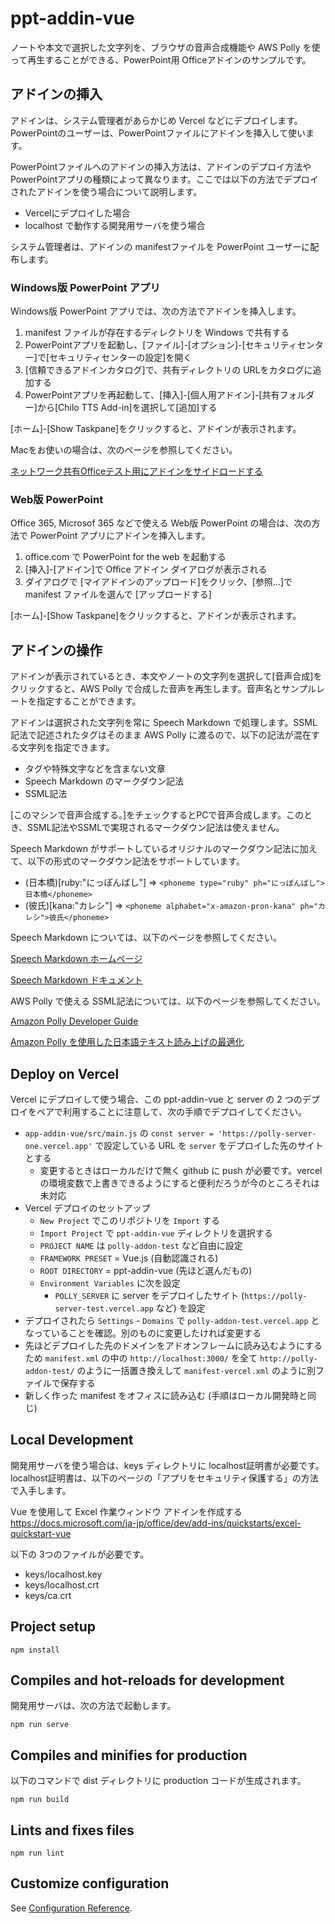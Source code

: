 # ppt-addin-vue

ノートや本文で選択した文字列を、ブラウザの音声合成機能や AWS Polly を使って再生することができる、PowerPoint用 Officeアドインのサンプルです。

## アドインの挿入

アドインは、システム管理者があらかじめ Vercel などにデプロイします。PowerPointのユーザーは、PowerPointファイルにアドインを挿入して使います。

PowerPointファイルへのアドインの挿入方法は、アドインのデプロイ方法や PowerPointアプリの種類によって異なります。ここでは以下の方法でデプロイされたアドインを使う場合について説明します。

- Vercelにデプロイした場合
- localhost で動作する開発用サーバを使う場合

システム管理者は、アドインの manifestファイルを PowerPoint ユーザーに配布します。

### Windows版 PowerPoint アプリ

Windows版 PowerPoint アプリでは、次の方法でアドインを挿入します。

1. manifest ファイルが存在するディレクトリを Windows で共有する
2. PowerPointアプリを起動し、[ファイル]-[オプション]-[セキュリティセンター]で[セキュリティセンターの設定]を開く
3. [信頼できるアドインカタログ]で、共有ディレクトリの URLをカタログに追加する
4. PowerPointアプリを再起動して、[挿入]-[個人用アドイン]-[共有フォルダー]から[Chilo TTS Add-in]を選択して[追加]する

[ホーム]-[Show Taskpane]をクリックすると、アドインが表示されます。

Macをお使いの場合は、次のページを参照してください。

[ネットワーク共有Officeテスト用にアドインをサイドロードする](https://docs.microsoft.com/ja-jp/office/dev/add-ins/testing/create-a-network-shared-folder-catalog-for-task-pane-and-content-add-ins)

### Web版 PowerPoint

Office 365, Microsof 365 などで使える Web版 PowerPoint の場合は、次の方法で PowerPoint アプリにアドインを挿入します。

1. office.com で PowerPoint for the web を起動する
2. [挿入]-[アドイン]で Office アドイン ダイアログが表示される
3. ダイアログで [マイアドインのアップロード]をクリック、[参照...]で manifest ファイルを選んで [アップロードする]

[ホーム]-[Show Taskpane]をクリックすると、アドインが表示されます。

## アドインの操作

アドインが表示されているとき、本文やノートの文字列を選択して[音声合成]をクリックすると、AWS Polly で合成した音声を再生します。音声名とサンプルレートを指定することができます。

アドインは選択された文字列を常に Speech Markdown で処理します。SSML記法で記述されたタグはそのまま AWS Polly に渡るので、以下の記法が混在する文字列を指定できます。

- タグや特殊文字などを含まない文章
- Speech Markdown のマークダウン記法
- SSML記法

[このマシンで音声合成する。]をチェックするとPCで音声合成します。このとき、SSML記法やSSMLで実現されるマークダウン記法は使えません。

Speech Markdown がサポートしているオリジナルのマークダウン記法に加えて、以下の形式のマークダウン記法をサポートしています。

- (日本橋)[ruby:"にっぽんばし"] ⇒ `<phoneme type="ruby" ph="にっぽんばし">日本橋</phoneme>`
- (彼氏)[kana:"カレシ"] ⇒ `<phoneme alphabet="x-amazon-pron-kana" ph="カレシ">彼氏</phoneme>`

Speech Markdown については、以下のページを参照してください。

[Speech Markdown ホームページ](https://www.speechmarkdown.org/)

[Speech Markdown ドキュメント](https://www.speechmarkdown.org/basics/what/)

AWS Polly で使える SSML記法については、以下のページを参照してください。

[Amazon Polly Developer Guide](https://docs.aws.amazon.com/polly/latest/dg/polly-dg.pdf)

[Amazon Polly を使用した日本語テキスト読み上げの最適化](https://aws.amazon.com/jp/blogs/news/amazon-polly-japanese-text-optimization/)

## Deploy on Vercel

Vercel にデプロイして使う場合、この ppt-addin-vue と server の 2 つのデプロイをペアで利用することに注意して、次の手順でデプロイしてください。

- `app-addin-vue/src/main.js` の `const server = 'https://polly-server-one.vercel.app'` で設定している URL を `server` をデプロイした先のサイトとする
  - 変更するときはローカルだけで無く github に push が必要です。vercel の環境変数で上書きできるようにすると便利だろうが今のところそれは未対応
- Vercel デプロイのセットアップ
  - `New Project` でこのリポジトリを `Import` する
  - `Import Project` で `ppt-addin-vue` ディレクトリを選択する
  - `PROJECT NAME` は `polly-addon-test` など自由に設定
  - `FRAMEWORK PRESET` = Vue.js (自動認識される)
  - `ROOT DIRECTORY` = ppt-addin-vue (先ほど選んだもの)
  - `Environment Variables` に次を設定
    - `POLLY_SERVER` に server をデプロイしたサイト (`https://polly-server-test.vercel.app` など) を設定
- デプロイされたら `Settings` - `Domains` で `polly-addon-test.vercel.app` となっていることを確認。別のものに変更したければ変更する
- 先ほどデプロイした先のドメインをアドオンフレームに読み込むようにするため `manifest.xml` の中の `http://localhost:3000/` を全て `http://polly-addon-test/` のように一括置き換えして `manifest-vercel.xml` のように別ファイルで保存する
- 新しく作った manifest をオフィスに読み込む (手順はローカル開発時と同じ)

## Local Development

開発用サーバを使う場合は、keys ディレクトリに localhost証明書が必要です。localhost証明書は、以下のページの「アプリをセキュリティ保護する」の方法で入手します。

Vue を使用して Excel 作業ウィンドウ アドインを作成する
https://docs.microsoft.com/ja-jp/office/dev/add-ins/quickstarts/excel-quickstart-vue

以下の 3つのファイルが必要です。

- keys/localhost.key
- keys/localhost.crt
- keys/ca.crt

## Project setup
```
npm install
```

## Compiles and hot-reloads for development

開発用サーバは、次の方法で起動します。

```
npm run serve
```

## Compiles and minifies for production

以下のコマンドで dist ディレクトリに production コードが生成されます。

```
npm run build
```

## Lints and fixes files
```
npm run lint
```

## Customize configuration
See [Configuration Reference](https://cli.vuejs.org/config/).
